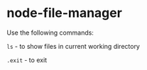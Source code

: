 # node-file-manager

Use the following commands:

`ls` - to show files in current working directory

`.exit` - to exit
